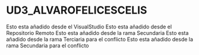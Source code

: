 # UD3_ALVAROFELICESCELIS
Esto esta añadido desde el VisualStudio
Esto esta añadido desde el Repositorio Remoto
Esto esta añadido desde la rama Secundaria
Esto esta añadido desde la rama Terciaria para el conflicto
Esto esta añadido desde la rama Secundaria para el conflicto
